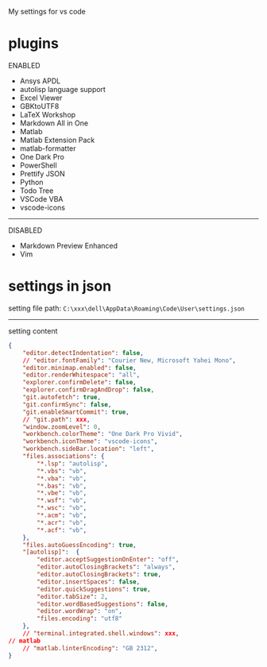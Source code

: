 My settings for vs code

# plugins
ENABLED
- Ansys APDL
- autolisp language support
- Excel Viewer
- GBKtoUTF8
- LaTeX Workshop
- Markdown All in One
- Matlab
- Matlab Extension Pack
- matlab-formatter
- One Dark Pro
- PowerShell
- Prettify JSON
- Python
- Todo Tree
- VSCode VBA
- vscode-icons
***
DISABLED
- Markdown Preview Enhanced
- Vim

# settings in json
setting file path:
`C:\xxx\dell\AppData\Roaming\Code\User\settings.json`
***
setting content
```json
{
    "editor.detectIndentation": false,
    // "editor.fontFamily": "Courier New, Microsoft Yahei Mono",
    "editor.minimap.enabled": false,
    "editor.renderWhitespace": "all",
    "explorer.confirmDelete": false,
    "explorer.confirmDragAndDrop": false,
    "git.autofetch": true,
    "git.confirmSync": false,
    "git.enableSmartCommit": true,
    // "git.path": xxx,
    "window.zoomLevel": 0,
    "workbench.colorTheme": "One Dark Pro Vivid",
    "workbench.iconTheme": "vscode-icons",
    "workbench.sideBar.location": "left",
    "files.associations": {
        "*.lsp": "autolisp",
        "*.vbs": "vb",
        "*.vba": "vb",
        "*.bas": "vb",
        "*.vbe": "vb",
        "*.wsf": "vb",
        "*.wsc": "vb",
        "*.acm": "vb",
        "*.acr": "vb",
        "*.acf": "vb",
    },
    "files.autoGuessEncoding": true,
    "[autolisp]":  {
        "editor.acceptSuggestionOnEnter": "off",
        "editor.autoClosingBrackets": "always",
        "editor.autoClosingBrackets": true,
        "editor.insertSpaces": false,
        "editor.quickSuggestions": true,
        "editor.tabSize": 2,
        "editor.wordBasedSuggestions": false,
        "editor.wordWrap": "on",
        "files.encoding": "utf8"
    },
    // "terminal.integrated.shell.windows": xxx,
// matlab
    // "matlab.linterEncoding": "GB 2312",
}
```